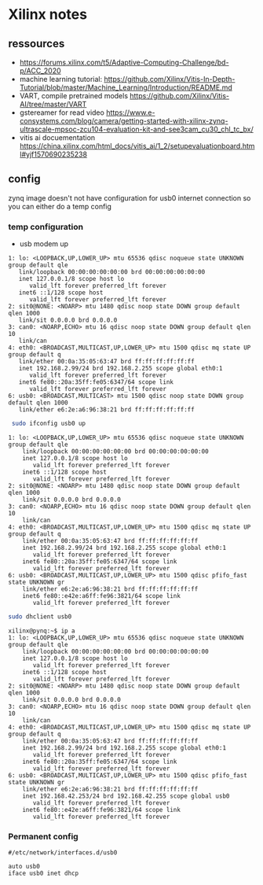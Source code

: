 # Xilinx notes

## ressources

* https://forums.xilinx.com/t5/Adaptive-Computing-Challenge/bd-p/ACC_2020
* machine learning tutorial: https://github.com/Xilinx/Vitis-In-Depth-Tutorial/blob/master/Machine_Learning/Introduction/README.md
* VART, compile pretrained models https://github.com/Xilinx/Vitis-AI/tree/master/VART
* gstereamer for read video https://www.e-consystems.com/blog/camera/getting-started-with-xilinx-zynq-ultrascale-mpsoc-zcu104-evaluation-kit-and-see3cam_cu30_chl_tc_bx/
* vitis ai docuementation https://china.xilinx.com/html_docs/vitis_ai/1_2/setupevaluationboard.html#yjf1570690235238
 

## config

zynq image doesn't not have configuration for usb0 internet connection
so you can either do a temp config

### temp configuration

* usb modem up
 
 ```
1: lo: <LOOPBACK,UP,LOWER_UP> mtu 65536 qdisc noqueue state UNKNOWN group default qle
    link/loopback 00:00:00:00:00:00 brd 00:00:00:00:00:00
    inet 127.0.0.1/8 scope host lo
       valid_lft forever preferred_lft forever
    inet6 ::1/128 scope host
       valid_lft forever preferred_lft forever
2: sit0@NONE: <NOARP> mtu 1480 qdisc noop state DOWN group default qlen 1000
    link/sit 0.0.0.0 brd 0.0.0.0
3: can0: <NOARP,ECHO> mtu 16 qdisc noop state DOWN group default qlen 10
    link/can
4: eth0: <BROADCAST,MULTICAST,UP,LOWER_UP> mtu 1500 qdisc mq state UP group default q
    link/ether 00:0a:35:05:63:47 brd ff:ff:ff:ff:ff:ff
    inet 192.168.2.99/24 brd 192.168.2.255 scope global eth0:1
       valid_lft forever preferred_lft forever
    inet6 fe80::20a:35ff:fe05:6347/64 scope link
       valid_lft forever preferred_lft forever
6: usb0: <BROADCAST,MULTICAST> mtu 1500 qdisc noop state DOWN group default qlen 1000
    link/ether e6:2e:a6:96:38:21 brd ff:ff:ff:ff:ff:ff
```


```bash
 sudo ifconfig usb0 up
```

```
1: lo: <LOOPBACK,UP,LOWER_UP> mtu 65536 qdisc noqueue state UNKNOWN group default qle
    link/loopback 00:00:00:00:00:00 brd 00:00:00:00:00:00
    inet 127.0.0.1/8 scope host lo
       valid_lft forever preferred_lft forever
    inet6 ::1/128 scope host
       valid_lft forever preferred_lft forever
2: sit0@NONE: <NOARP> mtu 1480 qdisc noop state DOWN group default qlen 1000
    link/sit 0.0.0.0 brd 0.0.0.0
3: can0: <NOARP,ECHO> mtu 16 qdisc noop state DOWN group default qlen 10
    link/can
4: eth0: <BROADCAST,MULTICAST,UP,LOWER_UP> mtu 1500 qdisc mq state UP group default q
    link/ether 00:0a:35:05:63:47 brd ff:ff:ff:ff:ff:ff
    inet 192.168.2.99/24 brd 192.168.2.255 scope global eth0:1
       valid_lft forever preferred_lft forever
    inet6 fe80::20a:35ff:fe05:6347/64 scope link
       valid_lft forever preferred_lft forever
6: usb0: <BROADCAST,MULTICAST,UP,LOWER_UP> mtu 1500 qdisc pfifo_fast state UNKNOWN gr
    link/ether e6:2e:a6:96:38:21 brd ff:ff:ff:ff:ff:ff
    inet6 fe80::e42e:a6ff:fe96:3821/64 scope link
       valid_lft forever preferred_lft forever
```


```bash
sudo dhclient usb0
```

```
xilinx@pynq:~$ ip a
1: lo: <LOOPBACK,UP,LOWER_UP> mtu 65536 qdisc noqueue state UNKNOWN group default qle
    link/loopback 00:00:00:00:00:00 brd 00:00:00:00:00:00
    inet 127.0.0.1/8 scope host lo
       valid_lft forever preferred_lft forever
    inet6 ::1/128 scope host
       valid_lft forever preferred_lft forever
2: sit0@NONE: <NOARP> mtu 1480 qdisc noop state DOWN group default qlen 1000
    link/sit 0.0.0.0 brd 0.0.0.0
3: can0: <NOARP,ECHO> mtu 16 qdisc noop state DOWN group default qlen 10
    link/can
4: eth0: <BROADCAST,MULTICAST,UP,LOWER_UP> mtu 1500 qdisc mq state UP group default q
    link/ether 00:0a:35:05:63:47 brd ff:ff:ff:ff:ff:ff
    inet 192.168.2.99/24 brd 192.168.2.255 scope global eth0:1
       valid_lft forever preferred_lft forever
    inet6 fe80::20a:35ff:fe05:6347/64 scope link
       valid_lft forever preferred_lft forever
6: usb0: <BROADCAST,MULTICAST,UP,LOWER_UP> mtu 1500 qdisc pfifo_fast state UNKNOWN gr
    link/ether e6:2e:a6:96:38:21 brd ff:ff:ff:ff:ff:ff
    inet 192.168.42.253/24 brd 192.168.42.255 scope global usb0
       valid_lft forever preferred_lft forever
    inet6 fe80::e42e:a6ff:fe96:3821/64 scope link
       valid_lft forever preferred_lft forever
```

### Permanent config

```config
#/etc/network/interfaces.d/usb0

auto usb0
iface usb0 inet dhcp
```
